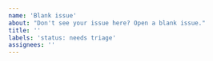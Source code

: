 ```yaml
---
name: 'Blank issue'
about: "Don't see your issue here? Open a blank issue."
title: ''
labels: 'status: needs triage'
assignees: ''
---
```


<!--

READ BEFORE CREATING AN ISSUE!

- Avoid creating duplicates! Search through Issues and Discussions before creating one.
- Try to include detailed information.
- Make sure you use the latest version of Scratch Addons.

-->
